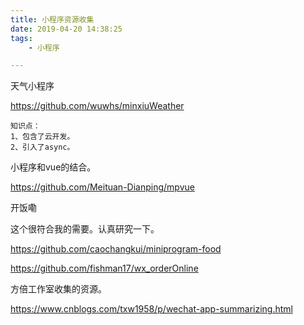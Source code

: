 ```yaml
---
title: 小程序资源收集
date: 2019-04-20 14:38:25
tags:
	- 小程序

---
```




天气小程序

https://github.com/wuwhs/minxiuWeather

```
知识点：
1、包含了云开发。
2、引入了async。

```



小程序和vue的结合。

https://github.com/Meituan-Dianping/mpvue





开饭嘞

这个很符合我的需要。认真研究一下。

https://github.com/caochangkui/miniprogram-food





https://github.com/fishman17/wx_orderOnline



方倍工作室收集的资源。

https://www.cnblogs.com/txw1958/p/wechat-app-summarizing.html

